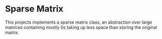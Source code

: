 # Sparse Matrix

This projects implements a sparse matrix class, an abstraction over large matrices containing mostly 0s taking up less space than storing the original matrix.